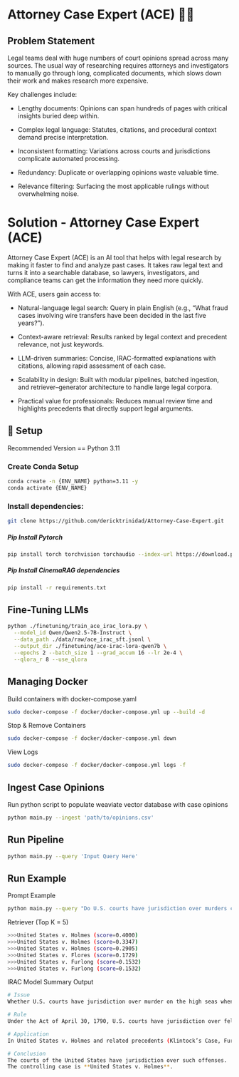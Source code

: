 # Attorney Case Expert (ACE) 🕵️‍♂️

## Problem Statement

Legal teams deal with huge numbers of court opinions spread across many sources. The usual way of researching requires attorneys and investigators to manually go through long, complicated documents, which slows down their work and makes research more expensive.

Key challenges include:

- Lengthy documents: Opinions can span hundreds of pages with critical insights buried deep within.

- Complex legal language: Statutes, citations, and procedural context demand precise interpretation.

- Inconsistent formatting: Variations across courts and jurisdictions complicate automated processing.

- Redundancy: Duplicate or overlapping opinions waste valuable time.

- Relevance filtering: Surfacing the most applicable rulings without overwhelming noise.

# Solution - Attorney Case Expert (ACE)

Attorney Case Expert (ACE) is an AI tool that helps with legal research by making it faster to find and analyze past cases. It takes raw legal text and turns it into a searchable database, so lawyers, investigators, and compliance teams can get the information they need more quickly.

With ACE, users gain access to:

- Natural-language legal search: Query in plain English (e.g., “What fraud cases involving wire transfers have been decided in the last five years?”).

- Context-aware retrieval: Results ranked by legal context and precedent relevance, not just keywords.

- LLM-driven summaries: Concise, IRAC-formatted explanations with citations, allowing rapid assessment of each case.

- Scalability in design: Built with modular pipelines, batched ingestion, and retriever–generator architecture to handle large legal corpora.

- Practical value for professionals: Reduces manual review time and highlights precedents that directly support legal arguments.

## 🚀 Setup
Recommended Version == Python 3.11

### Create Conda Setup
```Bash
conda create -n {ENV_NAME} python=3.11 -y
conda activate {ENV_NAME}
```

### Install dependencies:
```Bash
git clone https://github.com/dericktrinidad/Attorney-Case-Expert.git
```
##### Pip Install Pytorch
```Bash
pip install torch torchvision torchaudio --index-url https://download.pytorch.org/whl/cu121
```

##### Pip Install CinemaRAG dependencies
```Bash
pip install -r requirements.txt
```

## Fine-Tuning LLMs

```Bash
python ./finetuning/train_ace_irac_lora.py \
  --model_id Qwen/Qwen2.5-7B-Instruct \
  --data_path ./data/raw/ace_irac_sft.jsonl \
  --output_dir ./finetuning/ace-irac-lora-qwen7b \
  --epochs 2 --batch_size 1 --grad_accum 16 --lr 2e-4 \
  --qlora_r 8 --use_qlora
```

## Managing Docker

Build containers with docker-compose.yaml
```Bash
sudo docker-compose -f docker/docker-compose.yml up --build -d
```
Stop & Remove Containers
```Bash
sudo docker-compose -f docker/docker-compose.yml down
```
View Logs
```Bash
sudo docker-compose -f docker/docker-compose.yml logs -f
```

## Ingest Case Opinions

Run python script to populate weaviate vector database with case opinions

``` Bash
python main.py --ingest 'path/to/opinions.csv'
```

## Run Pipeline

``` Bash
python main.py --query 'Input Query Here'
```

## Run Example

Prompt Example
``` Bash
python main.py --query "Do U.S. courts have jurisdiction over murders committed on the high seas if the vessel has no national flag or is held by pirates, and does it matter whether the offender or victim is an American citizen?"
```

Retriever (Top K = 5)
``` Bash
>>>United States v. Holmes (score=0.4000)
>>>United States v. Holmes (score=0.3347)
>>>United States v. Holmes (score=0.2905)
>>>United States v. Flores (score=0.1729)
>>>United States v. Furlong (score=0.1532)
>>>United States v. Furlong (score=0.1532)
```

IRAC Model Summary Output
``` Bash
# Issue
Whether U.S. courts have jurisdiction over murder on the high seas when committed on a vessel with no national flag or under piratical control, and whether citizenship of the offender or victim affects jurisdiction.

# Rule
Under the Act of April 30, 1790, U.S. courts have jurisdiction over felonies such as murder or robbery committed on the high seas, regardless of vessel nationality or offender/victim citizenship. Jurisdiction is excluded only when the vessel is in fact and in right the property of a foreign state subject to its control.

# Application
In United States v. Holmes and related precedents (Klintock’s Case, Furlong), the Court held that offenses committed aboard stateless or piratical vessels fall within U.S. jurisdiction. Citizenship of the parties is immaterial. The burden of proving a foreign national character for the vessel lies with the defendant.

# Conclusion
The courts of the United States have jurisdiction over such offenses.  
The controlling case is **United States v. Holmes**.
```


